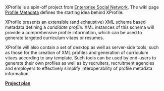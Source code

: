 XProfile is a spin-off project from [Enterprise Social Network](http://code.google.com/p/esn/). The wiki page [Profile Metadata](http://code.google.com/p/esn/wiki/Profile_Metadata) defines the starting idea behind XProfile.

XProfile presents an extensible (and exhaustive) XML schema based metadata defining a _candidate profile_. XML instances of this schema will provide a comprehensive profile information, which can be used to generate targeted curriculum vitaes or resumes.

XProfile will also contain a set of desktop as well as server-side tools, such as those for the creation of XML profiles and generation of curriculum vitaes according to any template. Such tools can be used by end-users to generate their own profiles as well as by recruiters, recruitment agencies and employers to effectively simplify interoperability of profile metadata information.

**[Project plan](http://code.google.com/p/xprofile/wiki/ProjectPlan)**